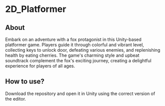 # 2D_Platformer
## About
Embark on an adventure with a fox protagonist in this Unity-based platformer game. Players guide it through colorful and vibrant level, collecting keys to unlock door, defeating various enemies, and replenishing health by eating cherries. The game's charming style and upbeat soundtrack complement the fox's exciting journey, creating a delightful experience for players of all ages.
## How to use?
Download the repository and open it in Unity using the correct version of the editor.
